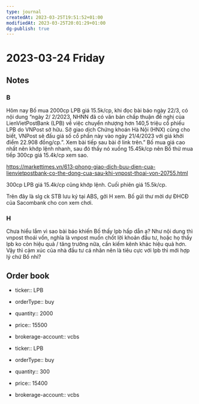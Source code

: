 ```yaml
---
type: journal
createdAt: 2023-03-25T19:51:52+01:00
modifiedAt: 2023-03-25T20:01:29+01:00
dg-publish: true
---
```

# 2023-03-24 Friday

## Notes

### B

Hôm nay Bố mua 2000cp LPB giá 15.5k/cp, khi đọc bài báo ngày 22/3, có nội dung “ngày 2/ 2/2023, NHNN đã có văn bản chấp thuận đề nghị của LienVietPostBank (LPB) về việc chuyển nhượng hơn 140,5 triệu cổ phiếu LPB do VNPost sở hữu. Sở giao dịch Chứng khoán Hà Nội (HNX) cũng cho biết, VNPost sẽ đấu giá số cổ phần này vào ngày 21/4/2023 với giá khởi điểm 22.908 đồng/cp.”. Xem bài tiếp sau bài ở link trên.” Bố mua giá cao nhất nên khớp lệnh nhanh, sau đó thấy nó xuống 15.45k/cp nên Bố thử mua tiếp 300cp giá 15.4k/cp xem sao.

https://markettimes.vn/613-phong-giao-dich-buu-dien-cua-lienvietpostbank-co-the-dong-cua-sau-khi-vnpost-thoai-von-20755.html

300cp LPB giá 15.4k/cp cũng khớp lệnh. Cuối phiên giá 15.5k/cp.

Trên đây là slg ck STB lưu ký tại ABS, gởi H xem. Bố gửi thư mời dự ĐHCĐ của Sacombank cho con xem chơi.

### H

Chưa hiểu lắm vì sao bài báo khiến Bố thấy lpb hấp dẫn ạ? Như nội dung thì vnpost thoái vốn, nghĩa là vnpost muốn chốt lời khoản đầu tư, hoặc họ thấy lpb ko còn hiệu quả / tăng trưởng nữa, cần kiếm kênh khác hiệu quả hơn. Vậy thì cảm xúc của nhà đầu tư cá nhân nên là tiêu cực với lpb thì mới hợp lý chứ Bố nhỉ?

## Order book

- ticker:: LPB
- orderType:: buy
- quantity:: 2000
- price:: 15500
- brokerage-account:: vcbs

- ticker:: LPB
- orderType:: buy
- quantity:: 300
- price:: 15400
- brokerage-account:: vcbs
